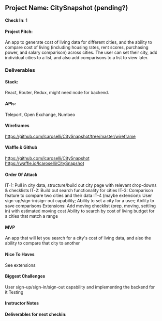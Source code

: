 ## Project Name: CitySnapshot (pending?)

#### Check In: 1

#### Project Pitch:
An app to generate cost of living data for different cities, and the ability to compare cost of living (including housing rates, rent scores, purchasing power, and salary comparison) across cities. The user can set their city, add individual cities to a list, and also add comparisons to a list to view later. 

### Deliverables

#### Stack:
React, Router, Redux, might need node for backend. 

#### APIs:
Teleport, Open Exchange, Numbeo

#### Wireframes
https://github.com/lcaroselli/CitySnapshot/tree/master/wireframe

#### Waffle & Github
https://github.com/lcaroselli/CitySnapshot
https://waffle.io/lcaroselli/CitySnapshot

#### Order Of Attack
IT-1: Pull in city data, structure/build out city page with relevant drop-downs & checklists
IT-2: Build out search functionality for cities
IT-3: Comparison feature to compare two cities and their data
IT-4 (maybe extension): User sign-up/sign-in/sign-out capability; Ability to set a city for a user; Ability to save comparisons
Extensions:
Add moving checklist (prep, moving, settling in) with estimated moving cost
Ability to search by cost of living budget for a cities that match a range

#### MVP
An app that will let you search for a city's cost of living data, and also the ability to compare that city to another

#### Nice To Haves
See extensions

#### Biggest Challenges
User sign-up/sign-in/sign-out capability and implementing the backend for it
Testing 

#### Instructor Notes

#### Deliverables for next checkin:
